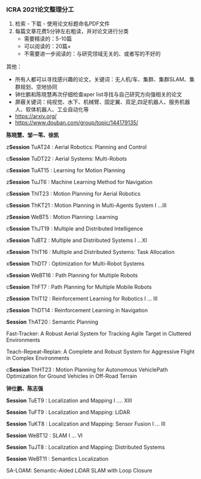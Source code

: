 ### ICRA 2021论文整理分工

1. 检索 - 下载 - 使用论文标题命名PDF文件
2. 每篇文章花费5分钟左右粗读，并对论文进行分类
   - 需要精读的：5-10篇
   - 可以阅读的：20篇+
   - 不需要进一步阅读的：与研究领域无关的、或者写的不好的

其他：

- 所有人都可以寻找感兴趣的论文，关键词：无人机/车、集群、集群SLAM、集群规划、空地协同
- 钟仕鹏和陈晓慧再次仔细检查aper list寻找与自己研究方向强相关的论文
- 屏蔽关键词：纯视觉、水下、机械臂、固定翼、双足,四足机器人、服务机器人、软体机器人、工业自动化等
- https://arxiv.org/
- https://www.douban.com/group/topic/144179135/



**陈晓慧、邹一苇、徐凯**

z**Session** TuAT24 : Aerial Robotics: Planning and Control  

c**Session** TuDT22 : Aerial Systems: Multi-Robots  

c**Session** TuAT15 : Learning for Motion Planning  

z**Session** TuJT6 : Machine Learning Method for Navigation  

c**Session** ThIT23 : Motion Planning for Aerial Robotics  

c**Session** ThKT21 : Motion Planning in Multi-Agents System I  ...III

z**Session** WeBT5 : Motion Planning: Learning  

c**Session** ThJT19 : Multiple and Distributed Intelligence  

x**Session** TuBT2 : Multiple and Distributed Systems I  ...XI

x**Session** ThIT16 : Multiple and Distributed Systems: Task Allocation  

x**Session** ThDT7 : Optimization for Multi-Robot Systems  

x**Session** WeBT16 : Path Planning for Multiple Robots  

c**Session** ThFT7 : Path Planning for Multiple Mobile Robots

z**Session** ThIT12 : Reinforcement Learning for Robotics I  ... III  

z**Session** ThDT14 : Reinforcement Learning in Navigation  

**Session** ThAT20 : Semantic Planning  

Fast-Tracker: A Robust Aerial System for Tracking Agile Target in Cluttered Environments  

Teach-Repeat-Replan: A Complete and Robust System for Aggressive Flight in Complex  Environments

c**Session** ThHT23 : Motion Planning for Autonomous VehiclePath Optimization for Ground Vehicles in Off-Road Terrain

**钟仕鹏、陈志强**

**Session** TuET9 : Localization and Mapping I  .... XIII

**Session** TuFT9 : Localization and Mapping: LiDAR  

**Session** TuKT8 : Localization and Mapping: Sensor Fusion I  ... III

**Session** WeBT12 : SLAM I  ...  VI  

**Session** TuJT8 : Localization and Mapping: Distributed Systems  

**Session** WeBT11 : Semantics Localization  

SA-LOAM: Semantic-Aided LiDAR SLAM with Loop Closure  









